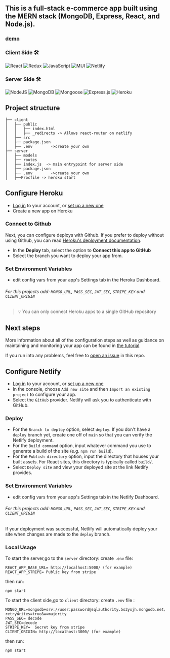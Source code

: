 ## This is a full-stack e-commerce app built using the MERN stack (MongoDB, Express, React, and Node.js).

### [demo](https://plants.alexdruzina.com/)

### Client Side 🛠
![React](https://img.shields.io/badge/react-%2320232a.svg?style=for-the-badge&logo=react&logoColor=%2361DAFB)
![Redux](https://img.shields.io/badge/redux-%23593d88.svg?style=for-the-badge&logo=redux&logoColor=white)
![JavaScript](https://img.shields.io/badge/javascript-%23323330.svg?style=for-the-badge&logo=javascript&logoColor=%23F7DF1E)
![MUI](https://img.shields.io/badge/Material%20UI-00599C?style=for-the-badge&logoColor=white)
![Netlify](https://img.shields.io/badge/netlify-%23000000.svg?style=for-the-badge&logo=netlify&logoColor=#00C7B7)



### Server Side 🛠
![NodeJS](https://img.shields.io/badge/node.js-6DA55F?style=for-the-badge&logo=node.js&logoColor=white)
![MongoDB](https://img.shields.io/badge/MongoDB-%234ea94b.svg?style=for-the-badge&logo=mongodb&logoColor=white)
![Mongoose](https://img.shields.io/badge/mongoose-red?style=for-the-badge&logoColor=white)
![Express.js](https://img.shields.io/badge/express.js-%23404d59.svg?style=for-the-badge&logo=express&logoColor=%2361DAFB)
![Heroku](https://img.shields.io/badge/heroku-%23430098.svg?style=for-the-badge&logo=heroku&logoColor=white)



## Project structure

```
├── client   
│   ├── public
│   │   ├── index.html
│   │   ├── _redirects -> Allows react-router on netlify
│   ├── src
│   ├── package.json
│   ├── .env 		->create your own
├── server   
│   ├── models
│   ├── routes
│   ├── index.js  -> main entrypoint for server side
│   ├── package.json
│   ├── .env		->create your own
│   ├──Procfile	-> heroku start

```



## Configure Heroku

- [Log in](https://id.heroku.com/login) to your account, or [set up a new one](https://signup.heroku.com/)
- Create a new app on Heroku

### Connect to Github

Next, you can configure deploys with Github. If you prefer to deploy without using Github, you can read [Heroku's deployment documentation](https://devcenter.heroku.com/categories/deployment).

- In the **Deploy** tab, select the option to **Connect this app to GitHub**
- Select the branch you want to deploy your app from.

### Set Environment Variables
 - edit config vars from your app's Settings tab in the Heroku Dashboard.
###### For this projects add: `MONGO_URL`, `PASS_SEC`, `JWT_SEC`, `STRIPE_KEY` and `CLIENT_ORIGIN`

> 💡 You can only connect Heroku apps to a single GitHub repository

## Next steps
More information about all of the configuration steps as well as guidance on maintaining and monitoring your app can be found in [the tutorial](https://discord.com/developers/docs/tutorials/hosting-on-heroku).

If you run into any problems, feel free to [open an issue](https://github.com/discord/heroku-sample-app/issues) in this repo.

## Configure Netlify

- [Log in](https://app.netlify.com/) to your account, or [set up a new one](https://app.netlify.com/signup)
- In the console, choose `Add new site` and then `Import an existing project` to configure your app.
- Select the `GitHub` provider. Netlify will ask you to authenticate with GitHub.

### Deploy
- For the `Branch to deploy` option, select `deploy`. If you don't have a `deploy` branch
   yet, create one off of `main` so that you can verify the Netlify deployment.
- For the `Build command` option, input whatever command you use to generate
   a build of the site (e.g. `npm run build`).
-  For the `Publish directory` option, input the directory that houses your built
   assets. For React sites, this directory is typically called `build/`.
- Select `Deploy site` and view your deployed site at the link Netlify provides.

### Set Environment Variables
 - edit config vars from your app's Settings tab in the Netlify Dashboard.
###### For this projects add: `MONGO_URL`, `PASS_SEC`, `JWT_SEC`, `STRIPE_KEY` and `CLIENT_ORIGIN`

If your deployment was successful, Netlify will automatically deploy your site
when changes are made to the `deploy` branch.


### Local Usage

To start the server,go to the `server` directory:
create `.env` file:
```
REACT_APP_BASE_URL= http://localhost:5000/ (for example)
REACT_APP_STRIPE= Public key from stripe
```
then run:
```
npm start
```
To start the client side,go to `client` directory:
create `.env` file :
```
MONGO_URL=mongodb+srv://user:password@sqlauthority.5s3yxjh.mongodb.net/shop?retryWrites=true&w=majority
PASS_SEC= decode
JWT_SEC=decode
STRIPE_KEY=  Secret key from stripe
CLIENT_ORIGIN= http://localhost:3000/ (for example)
```

then run:
```
npm start
```
